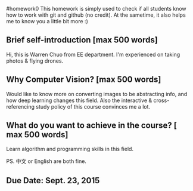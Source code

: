 #homework0
This homework is simply used to check if all students know how to work with git and github (no credit).
At the sametime, it also helps me to know you a little bit more :)

## Brief self-introduction [max 500 words]
Hi, this is Warren Chuo from EE department.
I'm experienced on taking photos & flying drones.

## Why Computer Vision? [max 500 words]
Would like to know more on converting images to be abstracting info, and how deep learning changes this field.
Also the interactive & cross-referencing study policy of this course convinces me a lot.

## What do you want to achieve in the course? [ max 500 words]
Learn algorithm and programming skills in this field.

PS. 中文 or English are both fine.

## Due Date: Sept. 23, 2015
